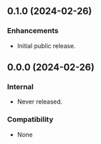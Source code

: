 ## 0.1.0 (2024-02-26)

### Enhancements
* Initial public release.


## 0.0.0 (2024-02-26)

### Internal
* Never released.

### Compatibility
* None

